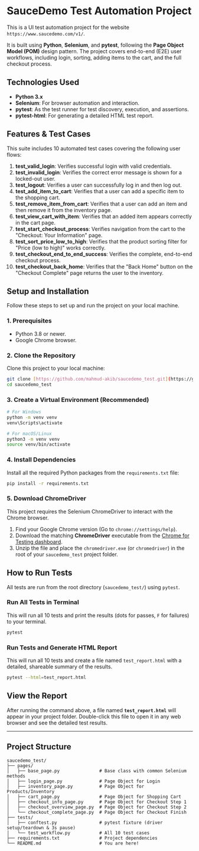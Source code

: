 # SauceDemo Test Automation Project

This is a UI test automation project for the website `https://www.saucedemo.com/v1/`.

It is built using **Python**, **Selenium**, and **pytest**, following the **Page Object Model (POM)** design pattern. The project covers end-to-end (E2E) user workflows, including login, sorting, adding items to the cart, and the full checkout process.

## Technologies Used

* **Python 3.x**
* **Selenium**: For browser automation and interaction.
* **pytest**: As the test runner for test discovery, execution, and assertions.
* **pytest-html**: For generating a detailed HTML test report.

## Features & Test Cases

This suite includes 10 automated test cases covering the following user flows:

1.  **test_valid_login**:                 Verifies successful login with valid credentials.
2.  **test_invalid_login**:               Verifies the correct error message is shown for a locked-out user.
3.  **test_logout**:                      Verifies a user can successfully log in and then log out.
4.  **test_add_item_to_cart**:            Verifies that a user can add a specific item to the shopping cart.
5.  **test_remove_item_from_cart**:       Verifies that a user can add an item and then remove it from the inventory page.
6.  **test_view_cart_with_item**:         Verifies that an added item appears correctly in the cart page.
7.  **test_start_checkout_process**:      Verifies navigation from the cart to the "Checkout: Your Information" page.
8.  **test_sort_price_low_to_high**:      Verifies that the product sorting filter for "Price (low to high)" works correctly.
9.  **test_checkout_end_to_end_success**: Verifies the complete, end-to-end checkout process.
10. **test_checkout_back_home**:          Verifies that the "Back Home" button on the "Checkout Complete" page returns the user to the inventory.

## Setup and Installation

Follow these steps to set up and run the project on your local machine.

### 1. Prerequisites

* Python 3.8 or newer.
* Google Chrome browser.

### 2. Clone the Repository

Clone this project to your local machine:
```bash
git clone [https://github.com/mahmud-akib/saucedemo_test.git](https://github.com/mahmud-akib/saucedemo_test.git)
cd saucedemo_test
````

### 3\. Create a Virtual Environment (Recommended)

```bash
# For Windows
python -m venv venv
venv\Scripts\activate

# For macOS/Linux
python3 -m venv venv
source venv/bin/activate
```

### 4\. Install Dependencies

Install all the required Python packages from the `requirements.txt` file:

```bash
pip install -r requirements.txt
```

### 5\. Download ChromeDriver

This project requires the Selenium ChromeDriver to interact with the Chrome browser.

1.  Find your Google Chrome version (Go to `chrome://settings/help`).
2.  Download the matching **ChromeDriver** executable from the [Chrome for Testing dashboard](https://googlechromelabs.github.io/chrome-for-testing/).
3.  Unzip the file and place the `chromedriver.exe` (or `chromedriver`) in the root of your `saucedemo_test` project folder.

## How to Run Tests

All tests are run from the root directory (`saucedemo_test/`) using `pytest`.

### Run All Tests in Terminal

This will run all 10 tests and print the results (dots for passes, `F` for failures) to your terminal.

```bash
pytest
```

### Run Tests and Generate HTML Report

This will run all 10 tests and create a file named `test_report.html` with a detailed, shareable summary of the results.

```bash
pytest --html=test_report.html
```

## View the Report

After running the command above, a file named **`test_report.html`** will appear in your project folder. Double-click this file to open it in any web browser and see the detailed test results.

-----

## Project Structure

```
saucedemo_test/
├── pages/
│   ├── base_page.py               # Base class with common Selenium methods
│   ├── login_page.py              # Page Object for Login
│   ├── inventory_page.py          # Page Object for Products/Inventory
│   ├── cart_page.py               # Page Object for Shopping Cart
│   ├── checkout_info_page.py      # Page Object for Checkout Step 1
│   ├── checkout_overview_page.py  # Page Object for Checkout Step 2
│   └── checkout_complete_page.py  # Page Object for Checkout Finish
├── tests/
│   ├── conftest.py                # pytest fixture (driver setup/teardown & 3s pause)
│   └── test_workflow.py           # All 10 test cases
├── requirements.txt               # Project dependencies
└── README.md                      # You are here!
```

```
```
